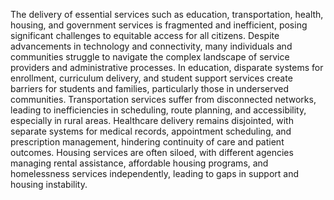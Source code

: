 
The delivery of essential services such as education, transportation, health, housing, and government services is fragmented and inefficient, posing significant challenges to equitable access for all citizens. Despite advancements in technology and connectivity, many individuals and communities struggle to navigate the complex landscape of service providers and administrative processes.
                In education, disparate systems for enrollment, curriculum delivery, and student support services create barriers for students and families, particularly those in underserved communities. Transportation services suffer from disconnected networks, leading to inefficiencies in scheduling, route planning, and accessibility, especially in rural areas.
                Healthcare delivery remains disjointed, with separate systems for medical records, appointment scheduling, and prescription management, hindering continuity of care and patient outcomes. Housing services are often siloed, with different agencies managing rental assistance, affordable housing programs, and homelessness services independently, leading to gaps in support and housing instability.

